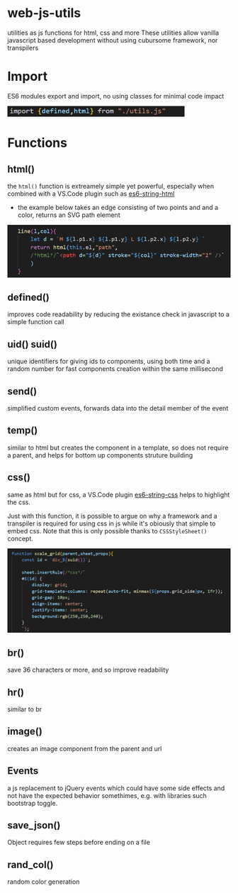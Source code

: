 # web-js-utils
utilities as js functions for html, css and more
These utilities allow vanilla javascript based development without using cubursome framework, nor transpilers

# Import
ES6 modules export and import, no using classes for minimal code impact

<img src="./media/import.png" width=400>

# Functions
## html()
the `html()` function is extreamely simple yet powerful, especially when combined with a VS.Code plugin such as [es6-string-html](https://marketplace.visualstudio.com/items?itemName=Tobermory.es6-string-html)

* the example below takes an edge consisting of two points and and a color, returns an SVG path element

<img src="./media/svg_path.png" width="600">

## defined()
improves code readability by reducing the existance check in javascript to a simple function call

## uid() suid()
unique identifiers for giving ids to components, using both time and a random number for fast components creation within the same millisecond

## send()
simplified custom events, forwards data into the detail member of the event

## temp()
similar to html but creates the component in a template, so does not require a parent, and helps for bottom up components struture building

## css()
same as html but for css, a VS.Code plugin [es6-string-css](https://marketplace.visualstudio.com/items?itemName=bashmish.es6-string-css) helps to highlight the css.

Just with this function, it is possible to argue on why a framework and a transpiler is required for using css in js while it's obiously that simple to embed css. Note that this is only possible thanks to `CSSStyleSheet()` concept.

<img src="./media/css_in_js.png" width="800">

## br()
save 36 characters or more, and so improve readability

## hr()
similar to br

## image()
creates an image component from the parent and url

## Events
a js replacement to jQuery events which could have some side effects and not have the expected behavior somethimes, e.g. with libraries such bootstrap toggle.

## save_json()
Object requires few steps before ending on a file

## rand_col()
random color generation

